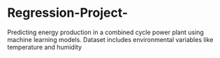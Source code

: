 # Regression-Project-
Predicting energy production in a combined cycle power plant using machine learning models. Dataset includes environmental variables like temperature and humidity
